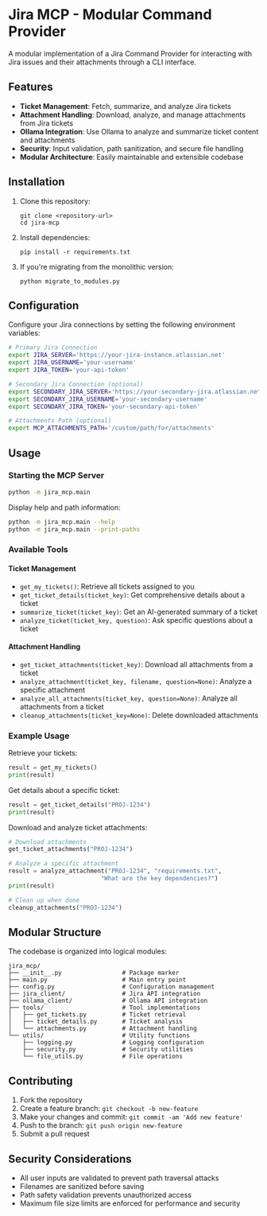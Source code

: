 # Jira MCP - Modular Command Provider

A modular implementation of a Jira Command Provider for interacting with Jira issues and their attachments through a CLI interface.

## Features

- **Ticket Management**: Fetch, summarize, and analyze Jira tickets
- **Attachment Handling**: Download, analyze, and manage attachments from Jira tickets
- **Ollama Integration**: Use Ollama to analyze and summarize ticket content and attachments
- **Security**: Input validation, path sanitization, and secure file handling
- **Modular Architecture**: Easily maintainable and extensible codebase

## Installation

1. Clone this repository:
   ```
   git clone <repository-url>
   cd jira-mcp
   ```

2. Install dependencies:
   ```
   pip install -r requirements.txt
   ```

3. If you're migrating from the monolithic version:
   ```
   python migrate_to_modules.py
   ```

## Configuration

Configure your Jira connections by setting the following environment variables:

```bash
# Primary Jira Connection
export JIRA_SERVER='https://your-jira-instance.atlassian.net'
export JIRA_USERNAME='your-username'
export JIRA_TOKEN='your-api-token'

# Secondary Jira Connection (optional)
export SECONDARY_JIRA_SERVER='https://your-secondary-jira.atlassian.net'
export SECONDARY_JIRA_USERNAME='your-secondary-username'
export SECONDARY_JIRA_TOKEN='your-secondary-api-token'

# Attachments Path (optional)
export MCP_ATTACHMENTS_PATH='/custom/path/for/attachments'
```

## Usage

### Starting the MCP Server

```bash
python -m jira_mcp.main
```

Display help and path information:
```bash
python -m jira_mcp.main --help
python -m jira_mcp.main --print-paths
```

### Available Tools

#### Ticket Management

- `get_my_tickets()`: Retrieve all tickets assigned to you
- `get_ticket_details(ticket_key)`: Get comprehensive details about a ticket
- `summarize_ticket(ticket_key)`: Get an AI-generated summary of a ticket
- `analyze_ticket(ticket_key, question)`: Ask specific questions about a ticket

#### Attachment Handling

- `get_ticket_attachments(ticket_key)`: Download all attachments from a ticket
- `analyze_attachment(ticket_key, filename, question=None)`: Analyze a specific attachment
- `analyze_all_attachments(ticket_key, question=None)`: Analyze all attachments from a ticket
- `cleanup_attachments(ticket_key=None)`: Delete downloaded attachments

### Example Usage

Retrieve your tickets:
```python
result = get_my_tickets()
print(result)
```

Get details about a specific ticket:
```python
result = get_ticket_details("PROJ-1234")
print(result)
```

Download and analyze ticket attachments:
```python
# Download attachments
get_ticket_attachments("PROJ-1234")

# Analyze a specific attachment
result = analyze_attachment("PROJ-1234", "requirements.txt", 
                          "What are the key dependencies?")
print(result)

# Clean up when done
cleanup_attachments("PROJ-1234")
```

## Modular Structure

The codebase is organized into logical modules:

```
jira_mcp/
├── __init__.py                 # Package marker
├── main.py                     # Main entry point
├── config.py                   # Configuration management
├── jira_client/                # Jira API integration
├── ollama_client/              # Ollama API integration
├── tools/                      # Tool implementations
│   ├── get_tickets.py          # Ticket retrieval
│   ├── ticket_details.py       # Ticket analysis
│   └── attachments.py          # Attachment handling
└── utils/                      # Utility functions
    ├── logging.py              # Logging configuration
    ├── security.py             # Security utilities
    └── file_utils.py           # File operations
```

## Contributing

1. Fork the repository
2. Create a feature branch: `git checkout -b new-feature`
3. Make your changes and commit: `git commit -am 'Add new feature'`
4. Push to the branch: `git push origin new-feature`
5. Submit a pull request

## Security Considerations

- All user inputs are validated to prevent path traversal attacks
- Filenames are sanitized before saving
- Path safety validation prevents unauthorized access
- Maximum file size limits are enforced for performance and security 